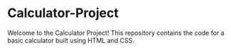 # Calculator-Project
Welcome to the Calculator Project! This repository contains the code for a basic calculator built using HTML and CSS.
